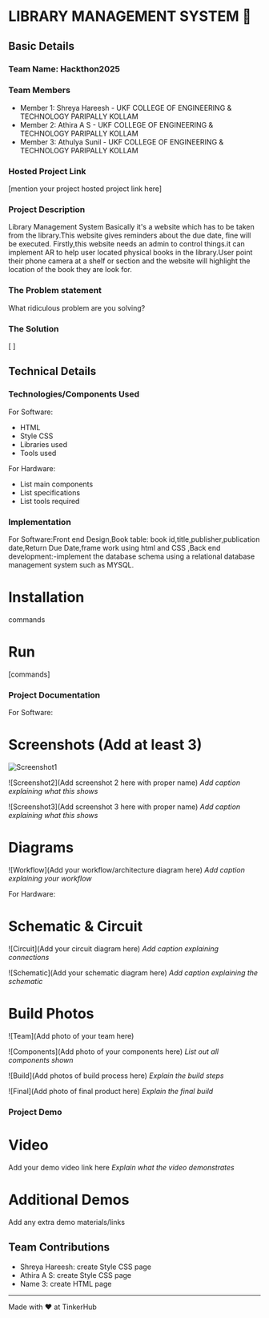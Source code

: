 # LIBRARY MANAGEMENT SYSTEM 🎯


## Basic Details
### Team Name: Hackthon2025


### Team Members
- Member 1: Shreya Hareesh - UKF COLLEGE OF ENGINEERING & TECHNOLOGY PARIPALLY KOLLAM 
- Member 2: Athira A S -     UKF COLLEGE OF ENGINEERING & TECHNOLOGY PARIPALLY KOLLAM
- Member 3: Athulya Sunil -  UKF COLLEGE OF ENGINEERING & TECHNOLOGY PARIPALLY KOLLAM

### Hosted Project Link
[mention your project hosted project link here]

### Project Description
Library Management System Basically it's a website which has to be taken from the library.This website gives reminders about the due date, fine will be executed.
Firstly,this website needs an admin to control things.it can implement AR to help user located physical books in the library.User point their phone camera at a shelf or section and the website will highlight the location of the book they are look for.

### The Problem statement
What ridiculous problem are you solving?

### The Solution
[  ]

## Technical Details
### Technologies/Components Used
For Software:
- HTML
- Style CSS
- Libraries used
- Tools used

For Hardware:
- List main components
- List specifications
- List tools required

### Implementation
For Software:Front end Design,Book table: book id,title,publisher,publication date,Return Due Date,frame work using html and CSS ,Back end development:-implement the database schema using a relational database management system such as MYSQL.
# Installation
commands

# Run
[commands]

### Project Documentation
For Software:

# Screenshots (Add at least 3)
![Screenshot1]()

![Screenshot2](Add screenshot 2 here with proper name)
*Add caption explaining what this shows*

![Screenshot3](Add screenshot 3 here with proper name)
*Add caption explaining what this shows*

# Diagrams
![Workflow](Add your workflow/architecture diagram here)
*Add caption explaining your workflow*

For Hardware:

# Schematic & Circuit
![Circuit](Add your circuit diagram here)
*Add caption explaining connections*

![Schematic](Add your schematic diagram here)
*Add caption explaining the schematic*

# Build Photos
![Team](Add photo of your team here)


![Components](Add photo of your components here)
*List out all components shown*

![Build](Add photos of build process here)
*Explain the build steps*

![Final](Add photo of final product here)
*Explain the final build*

### Project Demo
# Video
Add your demo video link here
*Explain what the video demonstrates*

# Additional Demos
Add any extra demo materials/links

## Team Contributions
- Shreya Hareesh: create Style CSS page
- Athira A S: create Style CSS page
- Name 3: create HTML page

---
Made with ❤️ at TinkerHub
